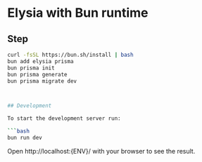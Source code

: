# Elysia with Bun runtime

## Step

````bash
curl -fsSL https://bun.sh/install | bash
bun add elysia prisma
bun prisma init
bun prisma generate
bun prisma migrate dev



## Development

To start the development server run:

```bash
bun run dev
````

Open http://localhost:{ENV}/ with your browser to see the result.
